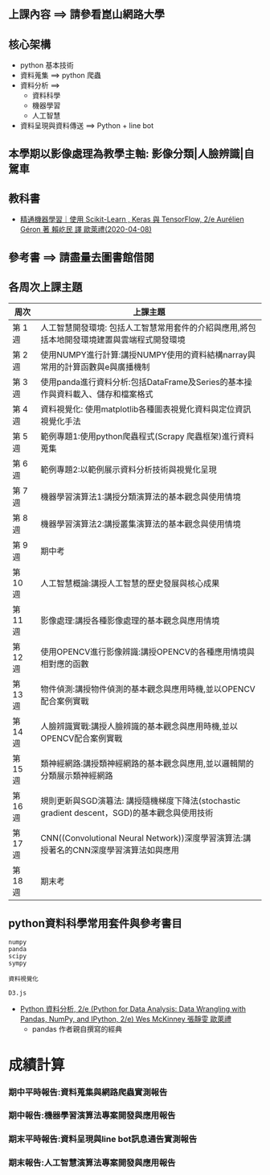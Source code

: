 ## 上課內容 ==> 請參看崑山網路大學

## 核心架構 

- python 基本技術
- 資料蒐集 ==> python 爬蟲
- 資料分析 ==> 
  - 資料科學
  - 機器學習
  - 人工智慧
- 資料呈現與資料傳送 ==> Python + line bot

## 本學期以影像處理為教學主軸: 影像分類|人臉辨識|自駕車

## 教科書
- [精通機器學習｜使用 Scikit-Learn , Keras 與 TensorFlow, 2/e Aurélien Géron 著 賴屹民 譯 歐萊禮(2020-04-08)](https://www.tenlong.com.tw/products/9789865024345?list_name=srh)

## 參考書 ==> 請盡量去圖書館借閱

## 各周次上課主題
|  周次 | 上課主題|
| -----| --------|
|第 1 週|人工智慧開發環境: 包括人工智慧常用套件的介紹與應用,將包括本地開發環境建置與雲端程式開發環境|
|第 2 週|使用NUMPY進行計算:講授NUMPY使用的資料結構narray與常用的計算函數與e與廣播機制|
|第 3 週|使用panda進行資料分析:包括DataFrame及Series的基本操作與資料載入、儲存和檔案格式|
|第 4 週|資料視覺化: 使用matplotlib各種圖表視覺化資料與定位資訊視覺化手法|
|第 5 週|範例專題1:使用python爬蟲程式(Scrapy 爬蟲框架)進行資料蒐集|
|第 6 週|範例專題2:以範例展示資料分析技術與視覺化呈現|
|第 7 週|機器學習演算法1:講授分類演算法的基本觀念與使用情境|
|第 8 週|機器學習演算法2:講授叢集演算法的基本觀念與使用情境|
|第 9 週|期中考|
|第 10 週|人工智慧概論:講授人工智慧的歷史發展與核心成果|
|第 11 週|影像處理:講授各種影像處理的基本觀念與應用情境|
|第 12 週|使用OPENCV進行影像辨識:講授OPENCV的各種應用情境與相對應的函數|
|第 13 週|物件偵測:講授物件偵測的基本觀念與應用時機,並以OPENCV配合案例實戰|
|第 14 週|人臉辨識實戰:講授人臉辨識的基本觀念與應用時機,並以OPENCV配合案例實戰|
|第 15 週|類神經網路:講授類神經網路的基本觀念與應用,並以邏輯閘的分類展示類神經網路|
|第 16 週|規則更新與SGD演篹法: 講授隨機梯度下降法(stochastic gradient descent，SGD)的基本觀念與使用技術|
|第 17 週|CNN((Convolutional Neural Network))深度學習演算法:講授著名的CNN深度學習演算法如與應用|
|第 18 週|期末考|

## python資料科學常用套件與參考書目
```
numpy
panda
scipy
sympy

資料視覺化

D3.js
```
- [Python 資料分析, 2/e (Python for Data Analysis: Data Wrangling with Pandas, NumPy, and IPython, 2/e)  Wes McKinney 張靜雯 歐萊禮](https://www.tenlong.com.tw/products/9789864769254?list_name=rd)
  - pandas 作者親自撰寫的經典 




# 成績計算

### 期中平時報告:資料蒐集與網路爬蟲實測報告
### 期中報告:機器學習演算法專案開發與應用報告
### 期末平時報告:資料呈現與line bot訊息通告實測報告
### 期末報告:人工智慧演算法專案開發與應用報告
